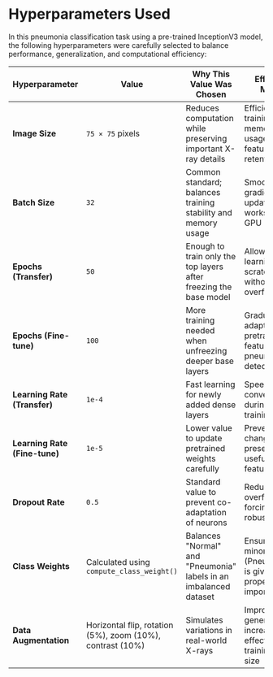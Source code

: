 # Hyperparameters Used
In this pneumonia classification task using a pre-trained InceptionV3 model, the following hyperparameters were carefully selected to balance performance, generalization, and computational efficiency:

| **Hyperparameter**            | **Value**                                                  | **Why This Value Was Chosen**                                     | **Effect on Model**                                             |
| ----------------------------- | ---------------------------------------------------------- | ----------------------------------------------------------------- | --------------------------------------------------------------- |
| **Image Size**                | `75 × 75` pixels                                           | Reduces computation while preserving important X-ray details      | Efficient training, lower memory usage, good feature retention  |
| **Batch Size**                | `32`                                                       | Common standard; balances training stability and memory usage     | Smooth gradient updates; works well on GPU                      |
| **Epochs (Transfer)**         | `50`                                                       | Enough to train only the top layers after freezing the base model | Allows learning from scratch without overfitting                |
| **Epochs (Fine-tune)**        | `100`                                                      | More training needed when unfreezing deeper base layers           | Gradually adapts pretrained features to pneumonia detection     |
| **Learning Rate (Transfer)**  | `1e-4`                                                     | Fast learning for newly added dense layers                        | Speeds up convergence during initial training                   |
| **Learning Rate (Fine-tune)** | `1e-5`                                                     | Lower value to update pretrained weights carefully                | Prevents large changes, preserves useful learned features       |
| **Dropout Rate**              | `0.5`                                                      | Standard value to prevent co-adaptation of neurons                | Reduces overfitting by forcing robustness                       |
| **Class Weights**             | Calculated using `compute_class_weight()`                  | Balances "Normal" and "Pneumonia" labels in an imbalanced dataset | Ensures minority class (Pneumonia) is given proper importance   |
| **Data Augmentation**         | Horizontal flip, rotation (5%), zoom (10%), contrast (10%) | Simulates variations in real-world X-rays                         | Improves generalization, increases effective training data size |
